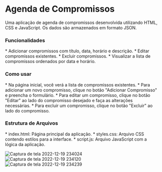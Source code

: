 
<h1>Agenda de Compromissos</h1>
<p>Uma aplicação de agenda de compromissos desenvolvida utilizando HTML, CSS e JavaScript. Os dados são armazenados em formato JSON.</p>

<h3>Funcionalidades</h3>
* Adicionar compromissos com título, data, horário e descrição.
* Editar compromissos existentes.
* Excluir compromissos.
* Visualizar a lista de compromissos ordenados por data e horário.

<h3>Como usar</h3>
* Na página inicial, você verá a lista de compromissos existentes.
* Para adicionar um novo compromisso, clique no botão "Adicionar Compromisso" e preencha o formulário.
* Para editar um compromisso, clique no botão "Editar" ao lado do compromisso desejado e faça as alterações necessárias.
* Para excluir um compromisso, clique no botão "Excluir" ao lado do compromisso.

<h3> Estrutura de Arquivos </h3>
* index.html: Página principal da aplicação.
* styles.css: Arquivo CSS contendo estilos para a interface.
* script.js: Arquivo JavaScript com a lógica da aplicação.


![Captura de tela 2022-12-19 234024](https://user-images.githubusercontent.com/103136917/208569313-5a1b8285-f842-496c-b396-63c76d6ed2dc.jpg)
![Captura de tela 2022-12-19 234120](https://user-images.githubusercontent.com/103136917/208569316-fd36953a-002a-4eca-9256-8879faeb0444.jpg)
![Captura de tela 2022-12-19 234239](https://user-images.githubusercontent.com/103136917/208569436-ef29c704-01fd-41f3-bc6a-826b331f0997.jpg)

